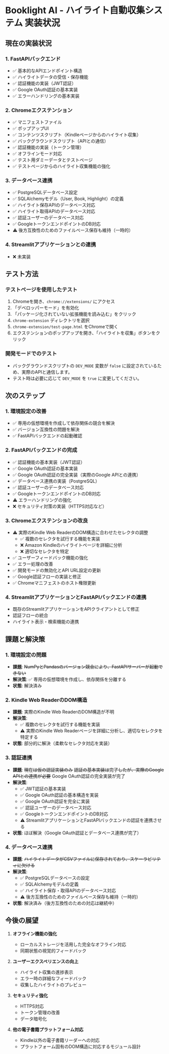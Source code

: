 # Booklight AI - ハイライト自動収集システム 実装状況

## 現在の実装状況

### 1. FastAPIバックエンド
- ✅ 基本的なAPIエンドポイント構造
- ✅ ハイライトデータの受信・保存機能
- ✅ 認証機能の実装（JWT認証）
- ✅ Google OAuth認証の基本実装
- ✅ エラーハンドリングの基本実装

### 2. Chromeエクステンション
- ✅ マニフェストファイル
- ✅ ポップアップUI
- ✅ コンテンツスクリプト（Kindleページからのハイライト収集）
- ✅ バックグラウンドスクリプト（APIとの通信）
- ✅ 認証機能の実装（トークン管理）
- ✅ オフラインモード対応
- ✅ テスト用ダミーデータとテストページ
- ✅ テストページからのハイライト収集機能の強化

### 3. データベース連携
- ✅ PostgreSQLデータベース設定
- ✅ SQLAlchemyモデル（User, Book, Highlight）の定義
- ✅ ハイライト保存APIのデータベース対応
- ✅ ハイライト取得APIのデータベース対応
- ✅ 認証ユーザーのデータベース対応
- ✅ GoogleトークンエンドポイントのDB対応
- ⚠️ 後方互換性のためのファイルベース保存も維持（一時的）

### 4. Streamlitアプリケーションとの連携
- ❌ 未実装

## テスト方法

### テストページを使用したテスト
1. Chromeを開き、`chrome://extensions/` にアクセス
2. 「デベロッパーモード」を有効化
3. 「パッケージ化されていない拡張機能を読み込む」をクリック
4. `chrome-extension` ディレクトリを選択
5. `chrome-extension/test-page.html` をChromeで開く
6. エクステンションのポップアップを開き、「ハイライトを収集」ボタンをクリック

### 開発モードでのテスト
- バックグラウンドスクリプトの `DEV_MODE` 変数が `false` に設定されているため、実際のAPIと通信します。
- テスト時は必要に応じて `DEV_MODE` を `true` に変更してください。

## 次のステップ

### 1. 環境設定の改善
- ✅ 専用の仮想環境を作成して依存関係の競合を解決
- ✅ バージョン互換性の問題を解決
- ✅ FastAPIバックエンドの起動確認

### 2. FastAPIバックエンドの完成
- ✅ 認証機能の基本実装（JWT認証）
- ✅ Google OAuth認証の基本実装
- ✅ Google OAuth認証の完全実装（実際のGoogle APIとの連携）
- ✅ データベース連携の実装（PostgreSQL）
- ✅ 認証ユーザーのデータベース対応
- ✅ GoogleトークンエンドポイントのDB対応
- ⚠️ エラーハンドリングの強化
- ❌ セキュリティ対策の実装（HTTPS対応など）

### 3. Chromeエクステンションの改良
- ⚠️ 実際のKindle Web ReaderのDOM構造に合わせたセレクタの調整
  - ✅ 複数のセレクタを試行する機能を実装
  - ❌ Amazon Kindleのハイライトページを詳細に分析
  - ❌ 適切なセレクタを特定
- ✅ ユーザーフィードバック機能の強化
- ✅ エラー処理の改善
- ✅ 開発モードの無効化とAPI URL設定の更新
- ✅ Google認証フローの実装と修正
- ✅ Chromeマニフェストのホスト権限更新

### 4. StreamlitアプリケーションとFastAPIバックエンドの連携
- 既存のStreamlitアプリケーションをAPIクライアントとして修正
- 認証フローの統合
- ハイライト表示・検索機能の連携

## 課題と解決策

### 1. 環境設定の問題
- **課題**: ~~NumPyとPandasのバージョン競合により、FastAPIサーバーが起動できない~~
- **解決策**: ✅ 専用の仮想環境を作成し、依存関係を分離する
- **状態**: 解決済み

### 2. Kindle Web ReaderのDOM構造
- **課題**: 実際のKindle Web ReaderのDOM構造が不明
- **解決策**: 
  - ✅ 複数のセレクタを試行する機能を実装
  - ⚠️ 実際のKindle Web Readerページを詳細に分析し、適切なセレクタを特定する
- **状態**: 部分的に解決（柔軟なセレクタ対応を実装）

### 3. 認証連携
- **課題**: ~~現在は仮の認証実装のみ~~ ~~認証の基本実装は完了したが、実際のGoogle APIとの連携が必要~~ Google OAuth認証の完全実装が完了
- **解決策**: 
  - ✅ JWT認証の基本実装
  - ✅ Google OAuth認証の基本構造を実装
  - ✅ Google OAuth認証を完全に実装
  - ✅ 認証ユーザーのデータベース対応
  - ✅ GoogleトークンエンドポイントのDB対応
  - ⚠️ StreamlitアプリケーションとFastAPIバックエンドの認証を連携させる
- **状態**: ほぼ解決（Google OAuth認証とデータベース連携が完了）

### 4. データベース連携
- **課題**: ~~ハイライトデータがCSVファイルに保存されており、スケーラビリティに欠ける~~
- **解決策**:
  - ✅ PostgreSQLデータベースの設定
  - ✅ SQLAlchemyモデルの定義
  - ✅ ハイライト保存・取得APIのデータベース対応
  - ⚠️ 後方互換性のためのファイルベース保存も維持（一時的）
- **状態**: 解決済み（後方互換性のための対応は継続中）

## 今後の展望

1. **オフライン機能の強化**
   - ローカルストレージを活用した完全なオフライン対応
   - 同期状態の視覚的フィードバック

2. **ユーザーエクスペリエンスの向上**
   - ハイライト収集の進捗表示
   - エラー時の詳細なフィードバック
   - 収集したハイライトのプレビュー

3. **セキュリティ強化**
   - HTTPS対応
   - トークン管理の改善
   - データ暗号化

4. **他の電子書籍プラットフォーム対応**
   - Kindle以外の電子書籍リーダーへの対応
   - プラットフォーム固有のDOM構造に対応するモジュール設計
